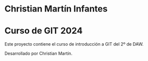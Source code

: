 # Christian Martín Infantes
# Curso de GIT 2024

Este proyecto contiene el curso de introducción a GIT del 2º de DAW.

Desarrollado por Christian Martín.
